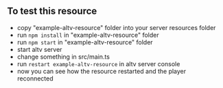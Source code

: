 ## To test this resource

* copy "example-altv-resource" folder into your server resources folder
* run `npm install` in "example-altv-resource" folder
* run `npm start` in "example-altv-resource" folder
* start altv server
* change something in src/main.ts
* run `restart example-altv-resource` in altv server console
* now you can see how the resource restarted and the player reconnected
